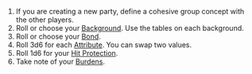 
1. If you are creating a new party, define a cohesive group concept with the other players.
2. Roll or choose your [Background](backgrounds/). Use the tables on each background.
3. Roll or choose your [Bond](#bonds).
4. Roll 3d6 for each [Attribute](#attributes). You can swap two values.
5. Roll 1d6 for your [Hit Protection](#hit-protection).
6. Take note of your [Burdens](#burdens).
